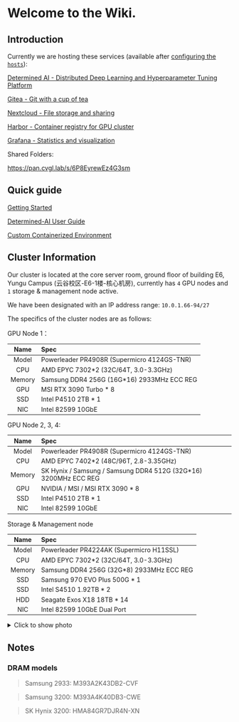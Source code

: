 # Welcome to the Wiki.

## Introduction

Currently we are hosting these services (available after [configuring the `hosts`](https://git.cvgl.lab/Cluster_User_Group/cluster-user-guide/wiki/Getting_started#user-content-setting-up-the-hosts-file)):

[Determined AI - Distributed Deep Learning and Hyperparameter Tuning Platform](https://gpu.cvgl.lab/)

[Gitea - Git with a cup of tea](https://git.cvgl.lab/)

[Nextcloud - File storage and sharing](https://pan.cvgl.lab/)

[Harbor - Container registry for GPU cluster](https://harbor.cvgl.lab/)

[Grafana - Statistics and visualization](https://grafana.cvgl.lab/)

Shared Folders:

https://pan.cvgl.lab/s/6P8EyrewEz4G3sm

## Quick guide

[Getting Started](https://git.cvgl.lab/Cluster_User_Group/cluster-user-guide/wiki/Getting_started)

[Determined-AI User Guide](https://git.cvgl.lab/Cluster_User_Group/cluster-user-guide/wiki/Determined_AI_User_Guide)

[Custom Containerized Environment](https://git.cvgl.lab/Cluster_User_Group/cluster-user-guide/wiki/Custom_Containerized_Environment)

## Cluster Information
Our cluster is located at the core server room, ground floor of building E6, Yungu Campus (云谷校区-E6-1楼-核心机房), currently has `4` GPU nodes and `1` storage & management node active.

We have been designated with an IP address range: `10.0.1.66-94/27`

The specifics of the cluster nodes are as follows:

GPU Node 1：

|  Name  |  Spec  |
| :----: | :----  |
|  Model | Powerleader PR4908R (Supermicro 4124GS-TNR)|
|  CPU   | AMD EPYC 7302*2 (32C/64T, 3.0-3.3GHz)|
| Memory | Samsung DDR4 256G (16G*16) 2933MHz ECC REG|
|  GPU   | MSI RTX 3090 Turbo * 8 |
|  SSD   | Intel P4510 2TB * 1 |
|  NIC   | Intel 82599 10GbE   |

GPU Node 2, 3, 4:

|  Name  |  Spec  |
| :----: | :----  |
|  Model | Powerleader PR4908R (Supermicro 4124GS-TNR)|
|  CPU   | AMD EPYC 7402*2 (48C/96T, 2.8-3.35GHz)|
| Memory | SK Hynix / Samsung / Samsung DDR4 512G (32G*16) 3200MHz ECC REG|
|  GPU   | NVIDIA / MSI / MSI RTX 3090 * 8 |
|  SSD   | Intel P4510 2TB * 1 |
|  NIC   | Intel 82599 10GbE   |

Storage & Management node

|  Name  |  Spec  |
| :----: | :----  |
|  Model | Powerleader PR4224AK (Supermicro H11SSL)|
|  CPU   | AMD EPYC 7302*2 (32C/64T, 3.0-3.3GHz)|
| Memory | Samsung DDR4 256G (32G*8) 2933MHz ECC REG |
|  SSD   | Samsung 970 EVO Plus 500G * 1|
|  SSD   | Intel S4510 1.92TB * 2 |
|  HDD   | Seagate Exos X18 18TB * 14 |
|  NIC   | Intel 82599 10GbE Dual Port |

<details>
<summary> Click to show photo </summary>
<img src="./Home/rack.jpg" alt="drawing" style="height:50vh;"/>
<img src="./Home/gpus.jpg" alt="drawing" style="height:50vh;"/>
</details>

## Notes

### DRAM models

> Samsung 2933: M393A2K43DB2-CVF

> Samsung 3200: M393A4K40DB3-CWE

> SK Hynix 3200: HMA84GR7DJR4N-XN